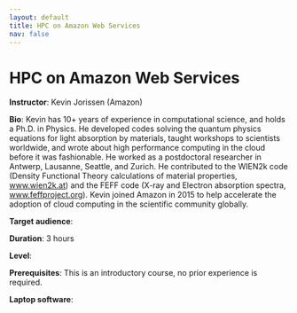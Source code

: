 ```yaml
---
layout: default
title: HPC on Amazon Web Services
nav: false
---
```


# HPC on Amazon Web Services

**Instructor**: Kevin Jorissen (Amazon)

**Bio**: Kevin has 10+ years of experience in computational science, and holds a Ph.D. in Physics. He
developed codes solving the quantum physics equations for light absorption by materials, taught workshops
to scientists worldwide, and wrote about high performance computing in the cloud before it was
fashionable. He worked as a postdoctoral researcher in Antwerp, Lausanne, Seattle, and Zurich. He
contributed to the WIEN2k code (Density Functional Theory calculations of material properties,
www.wien2k.at) and the FEFF code (X-ray and Electron absorption spectra, www.feffproject.org). Kevin
joined Amazon in 2015 to help accelerate the adoption of cloud computing in the scientific community
globally.

<!-- **Course abstract**: -->

**Target audience**: 

<!-- **Course plan**: -->

**Duration**: 3 hours

**Level**: 

**Prerequisites**: This is an introductory course, no prior experience is required. 

**Laptop software**: 
